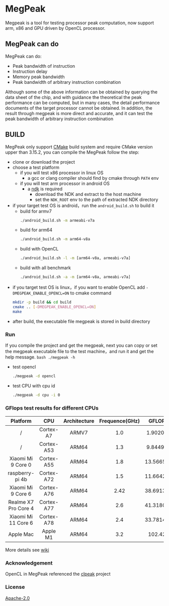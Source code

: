 # MegPeak
Megpeak is a tool for testing processor peak computation, now support
arm, x86 and GPU driven by OpenCL processor.

## MegPeak can do
MegPeak can do:
* Peak bandwidth of instruction
* Instruction delay
* Memory peak bandwidth
* Peak bandwidth of arbitrary instruction combination

Although some of the above information can be obtained by querying the data sheet of the chip, and with guidance the theoretical the peak performance
can be computed, but in many cases, the detail performance documents of the target processor cannot be obtained.
In addition, the result through megpeak is more direct and accurate, and it can test the peak bandwidth of arbitrary instruction combination

## BUILD
MegPeak only support [CMake](https://cmake.org/) build system and require CMake version upper than 3.15.2, you can compile the MegPeak follow the step:

* clone or download the project
* choose a test platform
    - if you will test x86 processor in linux OS
        - a gcc or clang compiler should find by cmake through `PATH` env
    - if you will test arm processor in android OS
        - a [ndk](https://developer.android.com/ndk) is required
            - download the NDK and extract to the host machine
            - set the `NDK_ROOT` env to the path of extracted NDK directory
* if your target test OS is android，run the `android_build.sh` to build it
    * build for armv7
        ```bash
        ./android_build.sh -m armeabi-v7a
        ```
    * build for arm64
        ```bash
        ./android_build.sh -m arm64-v8a
        ```
    * build with OpenCL
        ```bash
        ./android_build.sh -l -m [arm64-v8a, armeabi-v7a]
        ```
    * build with all benchmark
        ```bash
        ./android_build.sh -a -m [arm64-v8a, armeabi-v7a]
        ```
* if you target test OS is linux，if you want to enable OpenCL add `-DMEGPEAK_ENABLE_OPENCL=ON` to cmake command
    ```bash
    mkdir -p build && cd build
    cmake .. [-DMEGPEAK_ENABLE_OPENCL=ON]
    make
    ```
* after build, the executable file megpeak is stored in build directory

### Run
If you compile the project and get the megpeak, next you can copy or set the megpeak executable file to the test machine，and run it and get the help message.
    ```bash
    ./megpeak -h
     ```
* test opencl
    ```bash
    ./megpeak -d opencl
    ```
* test CPU with cpu id
    ```bash
    ./megpeak -d cpu -i 0
    ```

### GFlops test results for different CPUs
| Platform | CPU | Architecture | Frequence(GHz) | GFLOPS | FLOPS/Cycle |
| :------: | :---: | :------------: | :--------------: | :------: | :----------------: |
| / | Cortex-A7 | ARMV7 | 1.0 | 1.902002 | 1.9020 |
| / | Cortex-A53 | ARM64 | 1.3 | 9.844987 | 7.5731 |
| Xiaomi Mi 9 Core 0 | Cortex-A55 | ARM64 | 1.8 | 13.566583 | 7.537 |
| raspberry-pi 4b | Cortex-A72 | ARM64 | 1.5 | 11.664233 | 7.776 |
| Xiaomi Mi 9 Core 6 | Cortex-A76 | ARM64 | 2.42 | 38.691399 | 15.988 |
| Realme X7 Pro Core 4 | Cortex-A77 | ARM64 | 2.6 | 41.318005 | 15.892 |
| Xiaomi Mi 11 Core 6 | Cortex-A78 | ARM64 | 2.4 | 33.781448 | 14.076 |
| Apple Mac | Apple M1 | ARM64 | 3.2 | 102.424 | 32.008 |
More details see [wiki](https://github.com/MegEngine/MegPeak/wiki/Common-Arm-processor-Peak-performance)

### Acknowledgement
OpenCL in MegPeak referenced the [clpeak](https://github.com/krrishnarraj/clpeak) project

### License
[Apache-2.0](https://github.com/MegEngine/MegPeak/blob/main/LICENSE)

